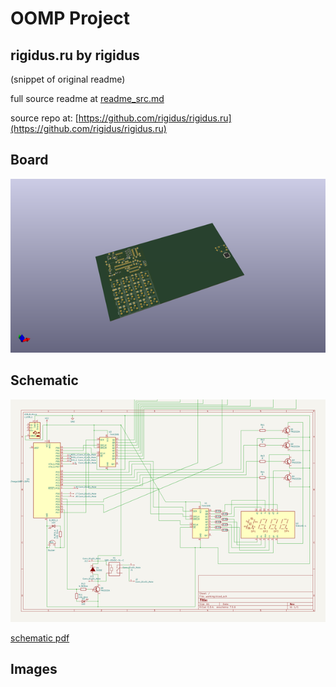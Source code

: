 # OOMP Project  
## rigidus.ru  by rigidus  
  
(snippet of original readme)  
  
  
  full source readme at [readme_src.md](readme_src.md)  
  
source repo at: [https://github.com/rigidus/rigidus.ru](https://github.com/rigidus/rigidus.ru)  
## Board  
  
[![working_3d.png](working_3d_600.png)](working_3d.png)  
## Schematic  
  
[![working_schematic.png](working_schematic_600.png)](working_schematic.png)  
  
[schematic pdf](working_schematic.pdf)  
## Images  
